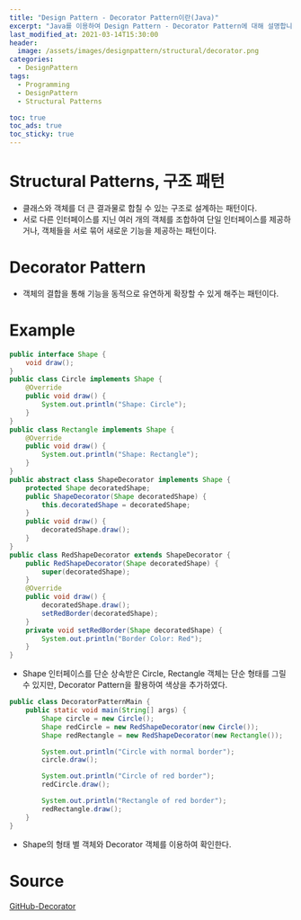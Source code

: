 ```yaml
---
title: "Design Pattern - Decorator Pattern이란(Java)"
excerpt: "Java를 이용하여 Design Pattern - Decorator Pattern에 대해 설명합니다."
last_modified_at: 2021-03-14T15:30:00
header:
  image: /assets/images/designpattern/structural/decorator.png
categories:
  - DesignPattern
tags:
  - Programming
  - DesignPattern
  - Structural Patterns

toc: true
toc_ads: true
toc_sticky: true
---
```

# Structural Patterns, 구조 패턴
- 클래스와 객체를 더 큰 결과물로 합칠 수 있는 구조로 설계하는 패턴이다.
- 서로 다른 인터페이스를 지닌 여러 개의 객체를 조합하여 단일 인터페이스를 제공하거나, 객체들을 서로 묶어 새로운 기능을 제공하는 패턴이다.

# Decorator Pattern
- 객체의 결합을 통해 기능을 동적으로 유연하게 확장할 수 있게 해주는 패턴이다.

# Example
```java
public interface Shape {
	void draw();
}
public class Circle implements Shape {
	@Override
	public void draw() {
		System.out.println("Shape: Circle");
	}
}
public class Rectangle implements Shape {
	@Override
	public void draw() {
		System.out.println("Shape: Rectangle");
	}
}
public abstract class ShapeDecorator implements Shape {
	protected Shape decoratedShape;
	public ShapeDecorator(Shape decoratedShape) {
		this.decoratedShape = decoratedShape;
	}
	public void draw() {
		decoratedShape.draw();
	}
}
public class RedShapeDecorator extends ShapeDecorator {
	public RedShapeDecorator(Shape decoratedShape) {
		super(decoratedShape);
	}
	@Override
	public void draw() {
		decoratedShape.draw();
		setRedBorder(decoratedShape);
	}
	private void setRedBorder(Shape decoratedShape) {
		System.out.println("Border Color: Red");
	}
}
```

- Shape 인터페이스를 단순 상속받은 Circle, Rectangle 객체는 단순 형태를 그릴 수 있지만, Decorator Pattern을 활용하여 색상을 추가하였다.

```java
public class DecoratorPatternMain {
	public static void main(String[] args) {
		Shape circle = new Circle();
		Shape redCircle = new RedShapeDecorator(new Circle());
		Shape redRectangle = new RedShapeDecorator(new Rectangle());

		System.out.println("Circle with normal border");
		circle.draw();

		System.out.println("Circle of red border");
		redCircle.draw();

		System.out.println("Rectangle of red border");
		redRectangle.draw();
	}
}
```

- Shape의 형태 별 객체와 Decorator 객체를 이용하여 확인한다.

# Source
[GitHub-Decorator](https://github.com/GracefulSoul/Sample/tree/master/src/main/java/gracefulsoul/designpattern/structural/decorator)